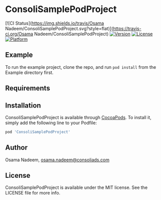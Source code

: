 # ConsoliSamplePodProject

[![CI Status](https://img.shields.io/travis/Osama Nadeem/ConsoliSamplePodProject.svg?style=flat)](https://travis-ci.org/Osama Nadeem/ConsoliSamplePodProject)
[![Version](https://img.shields.io/cocoapods/v/ConsoliSamplePodProject.svg?style=flat)](https://cocoapods.org/pods/ConsoliSamplePodProject)
[![License](https://img.shields.io/cocoapods/l/ConsoliSamplePodProject.svg?style=flat)](https://cocoapods.org/pods/ConsoliSamplePodProject)
[![Platform](https://img.shields.io/cocoapods/p/ConsoliSamplePodProject.svg?style=flat)](https://cocoapods.org/pods/ConsoliSamplePodProject)

## Example

To run the example project, clone the repo, and run `pod install` from the Example directory first.

## Requirements

## Installation

ConsoliSamplePodProject is available through [CocoaPods](https://cocoapods.org). To install
it, simply add the following line to your Podfile:

```ruby
pod 'ConsoliSamplePodProject'
```

## Author

Osama Nadeem, osama.nadeem@consoliads.com

## License

ConsoliSamplePodProject is available under the MIT license. See the LICENSE file for more info.
